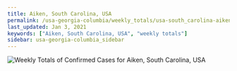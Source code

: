 ```yaml
---
title: Aiken, South Carolina, USA
permalink: /usa-georgia-columbia/weekly_totals/usa-south_carolina-aiken-weekly_totals.html
last_updated: Jan 3, 2021
keywords: ["Aiken, South Carolina, USA", "weekly totals"]
sidebar: usa-georgia-columbia_sidebar
---
```


![Weekly Totals of Confirmed Cases for Aiken, South Carolina, USA](/covid_tracker/images/graphs/usa-south_carolina-aiken-weekly_totals_graph.png)
